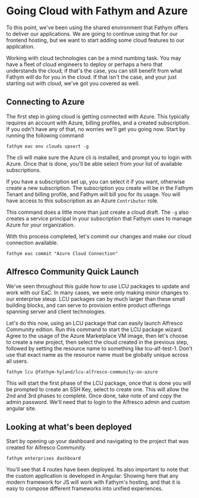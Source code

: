 # Going Cloud with Fathym and Azure

To this point, we've been using the shared environment that Fathym offers to deliver our applications. We are going to continue using that for our frontend hosting, but we want to start adding some cloud features to our application.

Working with cloud technologies can be a mind numbing task. You may have a fleet of cloud engineers to deploy or perhaps a hero that understands the cloud; if that's the case, you can still benefit from what Fathym will do for you in the cloud. If that isn't the case, and your just starting out with cloud, we've got you covered as well.

## Connecting to Azure

The first step in going cloud is getting connected with Azure. This typically requires an account with Azure, billing profiles, and a created subscription. If you odn't have any of that, no worries we'll get you going now. Start by running the following command

```cli
fathym eac env clouds upsert -g
```

The cli will make sure the Azure cli is installed, and prompt you to login with Azure. Once that is done, you'll be able select from your list of available subscriptions.

If you have a subscription set up, you can select it if you want, otherwise create a new subscription. The subscription you create will be in the Fathym Tenant and billing profile, and Fathym will bill you for its usage. You will have access to this subscription as an Azure `Contributor` role.

This command does a little more than just create a cloud draft. The `-g` also creates a service principal in your subscription that Fathym uses to manage Azure for your organization.

With this process completed, let's commit our changes and make our cloud connection available.

```cli
fathym eac commit "Azure Cloud Connection"
```

## Alfresco Community Quick Launch

We've seen throughout this guide how to use LCU packages to update and work with our EaC. In many cases, we were only making minor changes to our enterprise steup. LCU packages can by much larger than these small building blocks, and can serve to provision entire product offerings spanning server and client technologies.

Let's do this now, using an LCU package that can easily launch Alfresco Community edition. Run this command to start the LCU package wizard. Agree to the usage of the Azure Marketplace VM image, then let's choose to create a new project, then select the cloud created in the previous step, followed by setting the resource name to something like lcu-alf-test-1. Don't use that exact name as the resource name must be globally unique across all users.

```cli
fathym lcu @fathym-hyland/lcu-alfresco-community-on-azure
```

This will start the first phase of the LCU package, once that is done you will be prompted to create an SSH Key, select to create one. This will allow the 2nd and 3rd phases to complete. Once done, take note of and copy the admin password. We'll need that to login to the Alfresco admin and custom angular site.

## Looking at what's been deployed

Start by opening up your dashboard and navigating to the project that was created for Alfresco Community.

```cli
fathym enterprises dashboard
```

You'll see that 4 routes have been deployed. Its also important to note that the custom application is developed in Angular. Showing here that any modern framework for JS will work with Fathym's hosting, and that it is easy to compose different frameworks into unified experiences.
